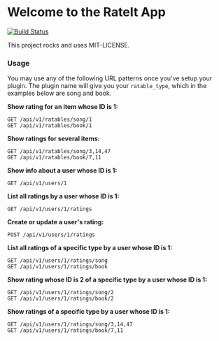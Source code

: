 # Welcome to the RateIt App

[![Build Status](https://travis-ci.org/APMG/rateitapp.svg?branch=master)](https://travis-ci.org/APMG/rateitapp)

This project rocks and uses MIT-LICENSE.

### Usage

You may use any of the following URL patterns once you've setup your plugin. The plugin
name will give you your `ratable_type`, which in the examples below are song and book.

**Show rating for an item whose ID is 1:**

    GET /api/v1/ratables/song/1
    GET /api/v1/ratables/book/1

**Show ratings for several items:**

    GET /api/v1/ratables/song/3,14,47
    GET /api/v1/ratables/book/7,11

**Show info about a user whose ID is 1:**

    GET /api/v1/users/1

**List all ratings by a user whose ID is 1:**

    GET /api/v1/users/1/ratings

**Create or update a user's rating:**

    POST /api/v1/users/1/ratings

**List all ratings of a specific type by a user whose ID is 1:**

    GET /api/v1/users/1/ratings/song
    GET /api/v1/users/1/ratings/book

**Show rating whose ID is 2 of a specific type by a user whose ID is 1:**

    GET /api/v1/users/1/ratings/song/2
    GET /api/v1/users/1/ratings/book/2

**Show ratings of a specific type by a user whose ID is 1:**

    GET /api/v1/users/1/ratings/song/3,14,47
    GET /api/v1/users/1/ratings/book/7,11
